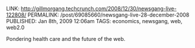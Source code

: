 LINK: http://gillmorgang.techcrunch.com/2008/12/30/newsgang-live-122808/
PERMALINK: /post/69085660/newsgang-live-28-december-2008
PUBLISHED: Jan 8th, 2009 12:06am
TAGS: economics, newsgang, web, web2.0

Pondering health care and the future of the web.
